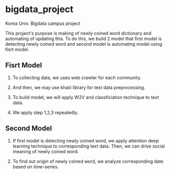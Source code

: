 # bigdata_project

Korea Univ. Bigdata campus project

This project's purpose is making of newly coined word dictionary and automating of updating this.
To do this, we build 2 model that first model is detecting newly coined word and second model is automating model using fisrt model.

## Fisrt Model

1. To collecting data, we uses web crawler for each community.

2. And then, we may use khaiii library for text data preprocessing.

3. To build model, we will apply W2V and classficiation technique to text data.

4. We apply step 1,2,3 repeatedly.

## Second Model

1. If first model is detecting newly coined word, we apply attention deep learning technique to corresponding text data.
    Then, we can drive social meaning of newly coined word.

2. To find out origin of newly coined word, we analyze corresponding date based on time-series.
